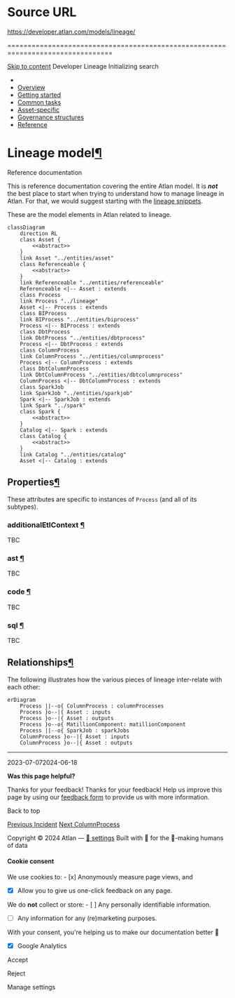 # Source URL
https://developer.atlan.com/models/lineage/

================================================================================

<!--
canonical: https://developer.atlan.com/models/lineage/
meta-content-security-policy: object-src 'none'; base-uri 'self'; manifest-src 'self'; media-src 'self';
meta-description: Dear Developers
meta-generator: mkdocs-1.6.1, mkdocs-material-9.6.14
meta-og-description: Dear Developers
meta-og-image: https://developer.atlan.com/assets/images/social/models/lineage/index.png
meta-og-image-height: 630
meta-og-image-type: image/png
meta-og-image-width: 1200
meta-og-title: Lineage - Developer
meta-og-type: website
meta-og-url: https://developer.atlan.com/models/lineage/
meta-twitter:card: summary_large_image
meta-twitter:description: Dear Developers
meta-twitter:image: https://developer.atlan.com/assets/images/social/models/lineage/index.png
meta-twitter:title: Lineage - Developer
meta-viewport: width=device-width,initial-scale=1
title: Lineage - Developer
-->

[Skip to content](#lineage-model) Developer Lineage Initializing search 

* 
* [Overview](../..)
* [Getting started](../../getting-started/)
* [Common tasks](../../snippets/)
* [Asset\-specific](../../patterns/)
* [Governance structures](../../governance/)
* [Reference](../../reference/)

Lineage model[¶](#lineage-model "Permanent link")
=================================================

Reference documentation

This is reference documentation covering the entire Atlan model. It is ***not*** the best place to start when trying to understand how to manage lineage in Atlan. For that, we would suggest starting with the [lineage snippets](../../snippets/common-examples/lineage/).

These are the model elements in Atlan related to lineage.

```
classDiagram
    direction RL
    class Asset {
        <<abstract>>
    }
    link Asset "../entities/asset"
    class Referenceable {
        <<abstract>>
    }
    link Referenceable "../entities/referenceable"
    Referenceable <|-- Asset : extends
    class Process
    link Process "../lineage"
    Asset <|-- Process : extends
    class BIProcess
    link BIProcess "../entities/biprocess"
    Process <|-- BIProcess : extends
    class DbtProcess
    link DbtProcess "../entities/dbtprocess"
    Process <|-- DbtProcess : extends
    class ColumnProcess
    link ColumnProcess "../entities/columnprocess"
    Process <|-- ColumnProcess : extends
    class DbtColumnProcess
    link DbtColumnProcess "../entities/dbtcolumnprocess"
    ColumnProcess <|-- DbtColumnProcess : extends
    class SparkJob
    link SparkJob "../entities/sparkjob"
    Spark <|-- SparkJob : extends
    link Spark "../spark"
    class Spark {
        <<abstract>>
    }
    Catalog <|-- Spark : extends
    class Catalog {
        <<abstract>>
    }
    link Catalog "../entities/catalog"
    Asset <|-- Catalog : extends
```

Properties[¶](#properties "Permanent link")
-------------------------------------------

These attributes are specific to instances of `Process` (and all of its subtypes).

### additionalEtlContext [¶](#additionaletlcontext "Permanent link")

TBC

### ast [¶](#ast "Permanent link")

TBC

### code [¶](#code "Permanent link")

TBC

### sql [¶](#sql "Permanent link")

TBC

Relationships[¶](#relationships "Permanent link")
-------------------------------------------------

The following illustrates how the various pieces of lineage inter\-relate with each other:

```
erDiagram
    Process ||--o{ ColumnProcess : columnProcesses
    Process }o--|{ Asset : inputs
    Process }o--|{ Asset : outputs
    Process }o--o{ MatillionComponent: matillionComponent
    Process ||--o{ SparkJob : sparkJobs
    ColumnProcess }o--|{ Asset : inputs
    ColumnProcess }o--|{ Asset : outputs
```

---

2023\-07\-072024\-06\-18

**Was this page helpful?**

Thanks for your feedback! Thanks for your feedback! Help us improve this page by using our [feedback form](https://docs.google.com/forms/d/e/1FAIpQLScfoq7vqEn8S4QvN0ehPp0MRy6WYK5x-okJDqD69lHgoPPWtg/viewform?usp=pp_url&entry.1800719315=/models/lineage/) to provide us with more information. 

Back to top

[Previous Incident](../entities/incident/) [Next ColumnProcess](../entities/columnprocess/) 

Copyright © 2024 Atlan — [🍪 settings](#__consent) 
Built with 💙 for the 🤖\-making humans of data 

#### Cookie consent

We use cookies to: - [x] Anonymously measure page views, and
- [x] Allow you to give us one\-click feedback on any page.

 We do **not** collect or store: - [ ] Any personally identifiable information.
- [ ] Any information for any (re)marketing purposes.

 With your consent, you're helping us to make our documentation better 💙

- [x] Google Analytics

Accept

Reject

Manage settings

